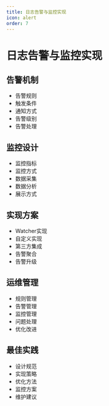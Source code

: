 ```yaml
---
title: 日志告警与监控实现
icon: alert
order: 7
---
```


# 日志告警与监控实现

## 告警机制
- 告警规则
- 触发条件
- 通知方式
- 告警级别
- 告警处理

## 监控设计
- 监控指标
- 监控方式
- 数据采集
- 数据分析
- 展示方式

## 实现方案
- Watcher实现
- 自定义实现
- 第三方集成
- 告警聚合
- 告警升级

## 运维管理
- 规则管理
- 告警管理
- 监控管理
- 问题处理
- 优化改进

## 最佳实践
- 设计规范
- 实现策略
- 优化方法
- 监控方案
- 维护建议
